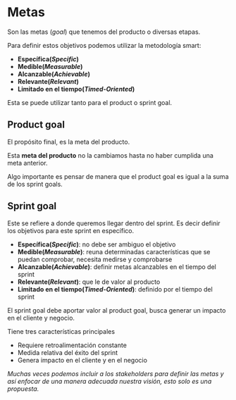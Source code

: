 # Metas

Son las metas (*goal*) que tenemos del producto o diversas etapas. 

Para definir estos objetivos podemos utilizar la metodología smart: 

* **Específica(*Specific*)**
* **Medible(*Measurable*)**
* **Alcanzable(*Achievable*)**
* **Relevante(*Relevant*)**
* **Limitado en el tiempo(*Timed-Oriented*)**

Esta se puede utilizar tanto para el product o sprint goal. 


## Product goal 

El propósito final, es la meta del producto. 

Esta **meta del producto** no la cambiamos hasta no haber cumplida una meta anterior.  

Algo importante es pensar de manera que el product goal es igual a la suma de los sprint goals. 

## Sprint goal 

 Este se refiere a donde queremos llegar dentro del sprint. Es decir definir los objetivos para este sprint en específico. 

* **Específica(*Specific*)**: no debe ser ambiguo el objetivo 
* **Medible(*Measurable*)**: reuna determinadas características que se puedan comprobar, necesita medirse y comprobarse
* **Alcanzable(*Achievable*)**: definir metas alcanzables en el tiempo del sprint
* **Relevante(*Relevant*)**: que le de valor al producto
* **Limitado en el tiempo(*Timed-Oriented*)**: definido por el tiempo del sprint

El sprint goal debe aportar valor al product goal, busca generar un impacto en el cliente y negocio. 

Tiene tres características principales

* Requiere retroalimentación constante
* Medida relativa del éxito del sprint
* Genera impacto en el cliente y en el negocio

*Muchas veces podemos incluir a los stakeholders para definir las metas y así enfocar de una manera adecuada nuestra visión, esto solo es una propuesta.*

